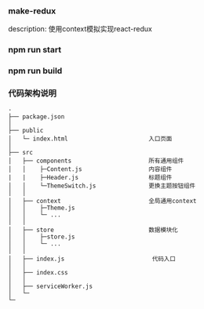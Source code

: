 ### make-redux
description: 使用context模拟实现react-redux

### npm run start

### npm run build

### 代码架构说明
```
·
├── package.json
│
├── public
│   └─ index.html                       入口页面
│
├── src
│   ├── components                      所有通用组件
│   │    ├─Content.js                   内容组件
|   |    ├─Header.js                    标题组件
│   │    └─ThemeSwitch.js               更换主题按钮组件
│   │
│   ├── context                         全局通用context
│   │    ├─Theme.js                     
│   │    └─ ...
│   │
│   ├── store                           数据模块化
│   │    ├─store.js
│   │    └─ ...
│   │
│   ├── index.js                         代码入口
│   │
│   ├── index.css
│   │
│   ├── serviceWorker.js
│   └─
└─
```